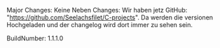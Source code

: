 Major Changes:
Keine
Neben Changes:
Wir haben jetz GitHub: "https://github.com/Seelachsfilet/C-projects". Da werden die versionen Hochgeladen und der changelog wird dort immer zu sehen sein.

BuildNumber: 1.1.1.0
